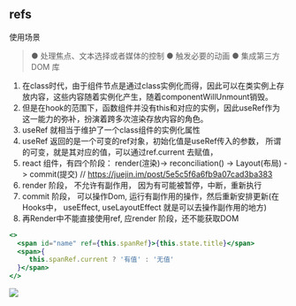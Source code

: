 ## refs
使用场景
> ● 处理焦点、文本选择或者媒体的控制
> ● 触发必要的动画
> ● 集成第三方 DOM 库

1. 在class时代，由于组件节点是通过class实例化而得，因此可以在类实例上存放内容，这些内容随着实例化产生，随着componentWillUnmount销毁。
2. 但是在hook的范围下，函数组件并没有this和对应的实例，因此useRef作为这一能力的弥补，扮演着跨多次渲染存放内容的角色。
3. useRef 就相当于维护了一个class组件的实例化属性
4. useRef 返回的是一个可变的ref对象，初始化值是useRef传入的参数， 所谓的可变，就是其对应的值，可以通过ref.current 去赋值， 
5. react 组件，有四个阶段： render(渲染)-> reconciliation() -> Layout(布局) -> commit(提交) // https://juejin.im/post/5e5c5f6a6fb9a07cad3ba383
6.  render 阶段， 不允许有副作用， 因为有可能被暂停，中断，重新执行
7. commit 阶段， 可以操作Dom, 运行有副作用的操作，然后重新安排更新(在Hooks中， useEffect, useLayoutEffect 就是可以去操作副作用的地方)
8. 再Render中不能直接使用ref, 应render 阶段，还不能获取DOM
```jsx
<>
  <span id="name" ref={this.spanRef}>{this.state.title}</span>
  <span>{
     this.spanRef.current ? '有值' : '无值'
  }</span>
</>
```
![](https://cdn.nlark.com/yuque/0/2021/png/1500604/1611822510207-8101671e-8b5a-4968-88b1-85d44e078b0b.png)